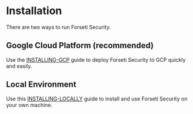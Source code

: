 # Installation
There are two ways to run Forseti Security.

## Google Cloud Platform (recommended)
Use the [INSTALLING-GCP](/docs/installing/INSTALLING-GCP.md) guide to deploy Forseti Security to GCP quickly and easily.

## Local Environment
Use this [INSTALLING-LOCALLY](/docs/installing/INSTALLING-LOCALLY.md) guide to install and use Forseti Security on your own machine.
